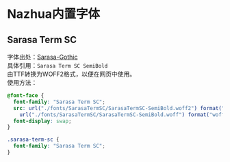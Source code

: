 # Nazhua内置字体

## Sarasa Term SC
字体出处：[Sarasa-Gothic](https://github.com/be5invis/Sarasa-Gothic)  
具体引用：`Sarasa Term SC SemiBold`  
由TTF转换为WOFF2格式，以便在网页中使用。  
使用方法：
```css
@font-face {
  font-family: "Sarasa Term SC";
  src: url("./fonts/SarasaTermSC/SarasaTermSC-SemiBold.woff2") format("woff2"),
    url("./fonts/SarasaTermSC/SarasaTermSC-SemiBold.woff") format("woff");
  font-display: swap;
}

.sarasa-term-sc {
  font-family: "Sarasa Term SC";
}
```
